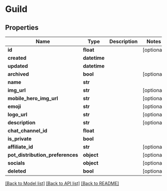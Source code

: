 # Guild

## Properties
Name | Type | Description | Notes
------------ | ------------- | ------------- | -------------
**id** | **float** |  | [optional] 
**created** | **datetime** |  | 
**updated** | **datetime** |  | 
**archived** | **bool** |  | [optional] 
**name** | **str** |  | 
**img_url** | **str** |  | [optional] 
**mobile_hero_img_url** | **str** |  | [optional] 
**emoji** | **str** |  | [optional] 
**logo_url** | **str** |  | [optional] 
**description** | **str** |  | [optional] 
**chat_channel_id** | **float** |  | 
**is_private** | **bool** |  | 
**affiliate_id** | **str** |  | [optional] 
**pot_distribution_preferences** | **object** |  | [optional] 
**socials** | **object** |  | [optional] 
**deleted** | **bool** |  | [optional] 

[[Back to Model list]](../README.md#documentation-for-models) [[Back to API list]](../README.md#documentation-for-api-endpoints) [[Back to README]](../README.md)


